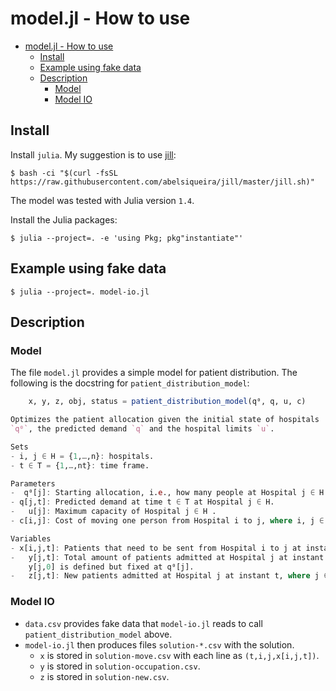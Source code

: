 # model.jl - How to use 

- [model.jl - How to use](#modeljl---how-to-use)
  - [Install](#install)
  - [Example using fake data](#example-using-fake-data)
  - [Description](#description)
    - [Model](#model)
    - [Model IO](#model-io)

## Install

Install `julia`. My suggestion is to use [jill](https://github.com/abelsiqueira/jill):

```shell
$ bash -ci "$(curl -fsSL https://raw.githubusercontent.com/abelsiqueira/jill/master/jill.sh)"
```

The model was tested with Julia version `1.4`.

Install the Julia packages:

```shell
$ julia --project=. -e 'using Pkg; pkg"instantiate"'
```

## Example using fake data

```shell
$ julia --project=. model-io.jl
```

## Description

### Model

The file `model.jl` provides a simple model for patient distribution. The following is the docstring for `patient_distribution_model`:

```julia
    x, y, z, obj, status = patient_distribution_model(q⁰, q, u, c)

Optimizes the patient allocation given the initial state of hospitals
`q⁰`, the predicted demand `q` and the hospital limits `u`.

Sets
- i, j ∈ H = {1,…,n}: hospitals.
- t ∈ T = {1,…,nt}: time frame.

Parameters
-  q⁰[j]: Starting allocation, i.e., how many people at Hospital j ∈ H.
- q[j,t]: Predicted demand at time t ∈ T at Hospital j ∈ H.
-   u[j]: Maximum capacity of Hospital j ∈ H .
- c[i,j]: Cost of moving one person from Hospital i to j, where i, j ∈ H.

Variables
- x[i,j,t]: Patients that need to be sent from Hospital i to j at instant t, where i, j ∈ H, t ∈ T.
-   y[j,t]: Total amount of patients admitted at Hospital j at instant t, where j ∈ H, t ∈ T.
    y[j,0] is defined but fixed at q⁰[j].
-   z[j,t]: New patients admitted at Hospital j at instant t, where j ∈ H, t ∈ T.
```

### Model IO

- `data.csv` provides fake data that `model-io.jl` reads to call `patient_distribution_model` above.
- `model-io.jl` then produces files `solution-*.csv` with the solution.
  - `x` is stored in `solution-move.csv` with each line as `(t,i,j,x[i,j,t])`.
  - `y` is stored in `solution-occupation.csv`.
  - `z` is stored in `solution-new.csv`.
